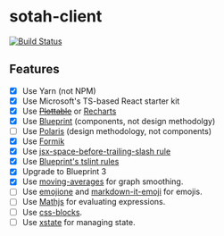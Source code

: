 # sotah-client

[![Build Status](https://travis-ci.org/ihsw/sotah-client.svg?branch=master)](https://travis-ci.org/ihsw/sotah-client)

## Features

- [x] Use Yarn (not NPM)
- [x] Use Microsoft's TS-based React starter kit
- [x] Use ~~[Plottable](https://github.com/palantir/plottable)~~ or [Recharts](https://github.com/recharts/recharts)
- [x] Use [Blueprint](http://blueprintjs.com/) (components, not design methodolgy)
- [ ] Use [Polaris](https://polaris.shopify.com/) (design methodology, not components)
- [x] Use [Formik](https://github.com/jaredpalmer/formik)
- [x] Use [jsx-space-before-trailing-slash rule](https://github.com/palantir/tslint-react/pull/144)
- [x] Use [Blueprint's tslint rules](https://www.npmjs.com/package/@blueprintjs/tslint-config)
- [x] Upgrade to Blueprint 3
- [x] Use [moving-averages](https://github.com/kaelzhang/moving-averages) for graph smoothing.
- [ ] Use [emojione](https://www.npmjs.com/package/emojione) and [markdown-it-emoji](https://www.npmjs.com/package/markdown-it-emoji) for emojis.
- [ ] Use [Mathjs](https://www.npmjs.com/package/mathjs) for evaluating expressions.
- [ ] Use [css-blocks](https://github.com/linkedin/css-blocks).
- [ ] Use [xstate](https://github.com/davidkpiano/xstate) for managing state.
